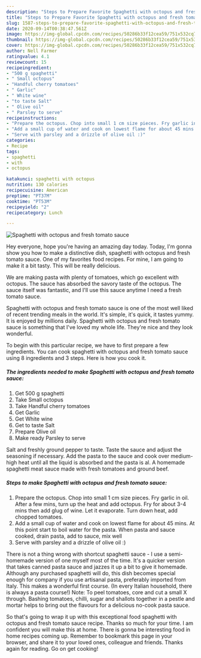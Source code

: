 ```yaml
---
description: "Steps to Prepare Favorite Spaghetti with octopus and fresh tomato sauce"
title: "Steps to Prepare Favorite Spaghetti with octopus and fresh tomato sauce"
slug: 1587-steps-to-prepare-favorite-spaghetti-with-octopus-and-fresh-tomato-sauce
date: 2020-09-14T00:38:47.561Z
image: https://img-global.cpcdn.com/recipes/50286b33f12cea59/751x532cq70/spaghetti-with-octopus-and-fresh-tomato-sauce-recipe-main-photo.jpg
thumbnail: https://img-global.cpcdn.com/recipes/50286b33f12cea59/751x532cq70/spaghetti-with-octopus-and-fresh-tomato-sauce-recipe-main-photo.jpg
cover: https://img-global.cpcdn.com/recipes/50286b33f12cea59/751x532cq70/spaghetti-with-octopus-and-fresh-tomato-sauce-recipe-main-photo.jpg
author: Nell Farmer
ratingvalue: 4.1
reviewcount: 15
recipeingredient:
- "500 g spaghetti"
- " Small octopus"
- "Handful cherry tomatoes"
- " Garlic"
- " White wine"
- "to taste Salt"
- " Olive oil"
- " Parsley to serve"
recipeinstructions:
- "Prepare the octopus. Chop into small 1 cm size pieces. Fry garlic in oil. After a few mins, turn up the heat and add octopus. Fry for about 3-4 mins then add glug of wine. Let it evaporate. Turn down heat, add chopped tomatoes."
- "Add a small cup of water and cook on lowest flame for about 45 mins. At this point start to boil water for the pasta. When pasta and sauce cooked, drain pasta, add to sauce, mix well"
- "Serve with parsley and a drizzle of olive oil :)"
categories:
- Recipe
tags:
- spaghetti
- with
- octopus

katakunci: spaghetti with octopus 
nutrition: 130 calories
recipecuisine: American
preptime: "PT37M"
cooktime: "PT53M"
recipeyield: "2"
recipecategory: Lunch

---
```



![Spaghetti with octopus and fresh tomato sauce](https://img-global.cpcdn.com/recipes/50286b33f12cea59/751x532cq70/spaghetti-with-octopus-and-fresh-tomato-sauce-recipe-main-photo.jpg)

Hey everyone, hope you're having an amazing day today. Today, I'm gonna show you how to make a distinctive dish, spaghetti with octopus and fresh tomato sauce. One of my favorites food recipes. For mine, I am going to make it a bit tasty. This will be really delicious.

We are making pasta with plenty of tomatoes, which go excellent with octopus. The sauce has absorbed the savory taste of the octopus. The sauce itself was fantastic, and I&#39;ll use this sauce anytime I need a fresh tomato sauce.

Spaghetti with octopus and fresh tomato sauce is one of the most well liked of recent trending meals in the world. It's simple, it's quick, it tastes yummy. It is enjoyed by millions daily. Spaghetti with octopus and fresh tomato sauce is something that I've loved my whole life. They're nice and they look wonderful.


To begin with this particular recipe, we have to first prepare a few ingredients. You can cook spaghetti with octopus and fresh tomato sauce using 8 ingredients and 3 steps. Here is how you cook it.

<!--inarticleads1-->

##### The ingredients needed to make Spaghetti with octopus and fresh tomato sauce:

1. Get 500 g spaghetti
1. Take  Small octopus
1. Take Handful cherry tomatoes
1. Get  Garlic
1. Get  White wine
1. Get to taste Salt
1. Prepare  Olive oil
1. Make ready  Parsley to serve


Salt and freshly ground pepper to taste. Taste the sauce and adjust the seasoning if necessary. Add the pasta to the sauce and cook over medium-high heat until all the liquid is absorbed and the pasta is al. A homemade spaghetti meat sauce made with fresh tomatoes and ground beef. 

<!--inarticleads2-->

##### Steps to make Spaghetti with octopus and fresh tomato sauce:

1. Prepare the octopus. Chop into small 1 cm size pieces. Fry garlic in oil. After a few mins, turn up the heat and add octopus. Fry for about 3-4 mins then add glug of wine. Let it evaporate. Turn down heat, add chopped tomatoes.
1. Add a small cup of water and cook on lowest flame for about 45 mins. At this point start to boil water for the pasta. When pasta and sauce cooked, drain pasta, add to sauce, mix well
1. Serve with parsley and a drizzle of olive oil :)


There is not a thing wrong with shortcut spaghetti sauce - I use a semi-homemade version of one myself most of the time. It&#39;s a quicker version that takes canned pasta sauce and jazzes it up a bit to give it homemade. Although any purchased spaghetti will do, this dish becomes special enough for company if you use artisanal pasta, preferably imported from Italy. This makes a wonderful first course. (In every Italian household, there is always a pasta course!) Note: To peel tomatoes, core and cut a small X through. Bashing tomatoes, chilli, sugar and shallots together in a pestle and mortar helps to bring out the flavours for a delicious no-cook pasta sauce. 

So that's going to wrap it up with this exceptional food spaghetti with octopus and fresh tomato sauce recipe. Thanks so much for your time. I am confident you will make this at home. There is gonna be interesting food in home recipes coming up. Remember to bookmark this page in your browser, and share it to your loved ones, colleague and friends. Thanks again for reading. Go on get cooking!
